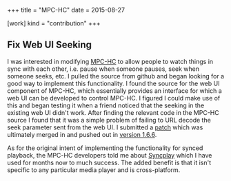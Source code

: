 +++
title = "MPC-HC"
date = 2015-08-27

[work]
kind = "contribution"
+++

## Fix Web UI Seeking

I was interested in modifying [MPC-HC](http://mpc-hc.org/) to allow people to watch things in sync with each other, i.e. pause when someone pauses, seek when someone seeks, etc. I pulled the source from github and began looking for a good way to implement this functionality. I found the source for the web UI component of MPC-HC, which essentially provides an interface for which a web UI can be developed to control MPC-HC. I figured I could make use of this and began testing it when a friend noticed that the seeking in the existing web UI didn't work. After finding the relevant code in the MPC-HC source I found that it was a simple problem of failing to URL decode the seek parameter sent from the web UI. I submitted a [patch](https://github.com/mpc-hc/mpc-hc/pull/38) which was ultimately merged in and pushed out in [version 1.6.6](https://trac.mpc-hc.org/wiki/Changelog/1.6.6).

As for the original intent of implementing the functionality for synced playback, the MPC-HC developers told me about [Syncplay](http://syncplay.pl/) which I have used for months now to much success. The added benefit is that it isn't specific to any particular media player and is cross-platform.
